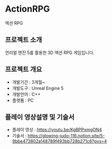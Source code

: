 # ActionRPG
액션 RPG
 
## 프로젝트 소개
언리얼 엔진 5를 활용한 3D 액션 RPG 게임입니다.

## 프로젝트 개요

- 개발기간 : 3개월~
- 개발도구 : Unreal Engine 5
- 개발언어 : C++
- 플랫폼 : PC

## 플레이 영상설명 및 기술서
- 플레이 영상 : https://youtu.be/KgBPPxmgON4
- 기술서 : https://glowing-judo-116.notion.site/5-9bbe473802a148789f493bb728b271c6?pvs=4